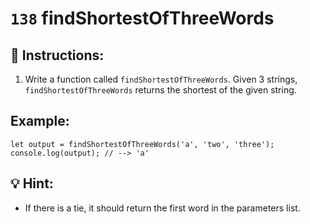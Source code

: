 # `138` findShortestOfThreeWords

## 📝 Instructions:

1. Write a function called `findShortestOfThreeWords`. Given 3 strings, `findShortestOfThreeWords` returns the shortest of the given string.

## Example:

```Js
let output = findShortestOfThreeWords('a', 'two', 'three');
console.log(output); // --> 'a'
```

## 💡 Hint:

+ If there is a tie, it should return the first word in the parameters list.
